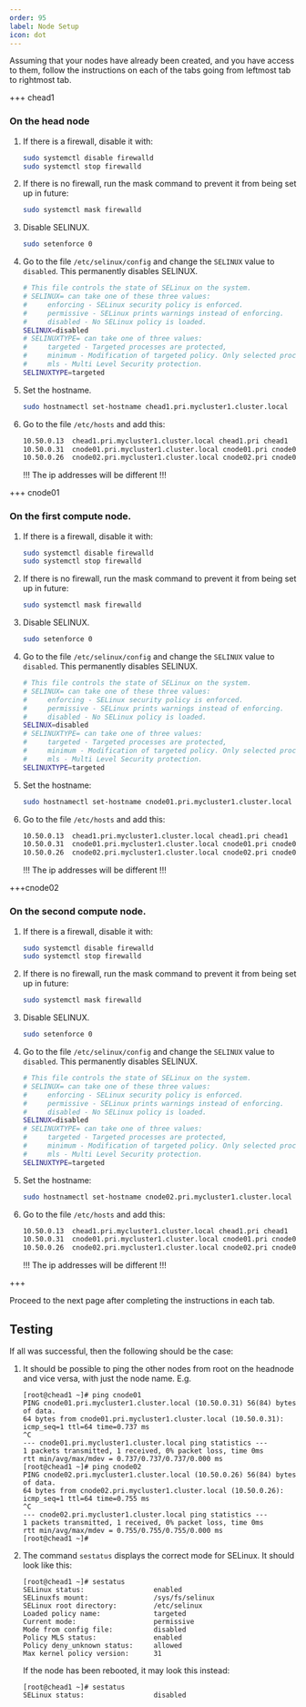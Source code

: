 ```yaml
---
order: 95
label: Node Setup
icon: dot
---
```


Assuming that your nodes have already been created, and you have access to them, follow the instructions on each of the tabs going from leftmost tab to rightmost tab.

+++ chead1

### On the head node

1. If there is a firewall, disable it with:

	```bash
	sudo systemctl disable firewalld
	sudo systemctl stop firewalld
	```

2. If there is no firewall, run the mask command to prevent it from being set up in future:

    ```bash
    sudo systemctl mask firewalld
    ```

3. Disable SELINUX.

    ```bash
    sudo setenforce 0
    ```

4. Go to the file `/etc/selinux/config` and change the `SELINUX` value to `disabled`. This permanently disables SELINUX.
    ```bash
    # This file controls the state of SELinux on the system.
    # SELINUX= can take one of these three values:
    #     enforcing - SELinux security policy is enforced.
    #     permissive - SELinux prints warnings instead of enforcing.
    #     disabled - No SELinux policy is loaded.
    SELINUX=disabled
    # SELINUXTYPE= can take one of three values:
    #     targeted - Targeted processes are protected,
    #     minimum - Modification of targeted policy. Only selected processes are protected.
    #     mls - Multi Level Security protection.
    SELINUXTYPE=targeted
    ```

5. Set the hostname.

    ```bash
    sudo hostnamectl set-hostname chead1.pri.mycluster1.cluster.local
    ```

6. Go to the file `/etc/hosts` and add this:

    ```bash
    10.50.0.13  chead1.pri.mycluster1.cluster.local chead1.pri chead1
    10.50.0.31  cnode01.pri.mycluster1.cluster.local cnode01.pri cnode01
    10.50.0.26  cnode02.pri.mycluster1.cluster.local cnode02.pri cnode02
    ```

    !!!
    The ip addresses will be different
    !!!

+++ cnode01
### On the first compute node.

1. If there is a firewall, disable it with:

	```bash
	sudo systemctl disable firewalld
	sudo systemctl stop firewalld
	```

2. If there is no firewall, run the mask command to prevent it from being set up in future:

    ```bash
    sudo systemctl mask firewalld
    ```

3. Disable SELINUX.

    ```bash
    sudo setenforce 0
    ```

4. Go to the file `/etc/selinux/config` and change the `SELINUX` value to `disabled`. This permanently disables SELINUX.
    ```bash
    # This file controls the state of SELinux on the system.
    # SELINUX= can take one of these three values:
    #     enforcing - SELinux security policy is enforced.
    #     permissive - SELinux prints warnings instead of enforcing.
    #     disabled - No SELinux policy is loaded.
    SELINUX=disabled
    # SELINUXTYPE= can take one of three values:
    #     targeted - Targeted processes are protected,
    #     minimum - Modification of targeted policy. Only selected processes are protected.
    #     mls - Multi Level Security protection.
    SELINUXTYPE=targeted
    ```

5. Set the hostname:

    ```bash
    sudo hostnamectl set-hostname cnode01.pri.mycluster1.cluster.local
    ```

6. Go to the file `/etc/hosts` and add this:

    ```bash
    10.50.0.13  chead1.pri.mycluster1.cluster.local chead1.pri chead1
    10.50.0.31  cnode01.pri.mycluster1.cluster.local cnode01.pri cnode01
    10.50.0.26  cnode02.pri.mycluster1.cluster.local cnode02.pri cnode02
    ```

    !!!
    The ip addresses will be different
    !!!

+++cnode02
### On the second compute node.

1. If there is a firewall, disable it with:

	```bash
	sudo systemctl disable firewalld
	sudo systemctl stop firewalld
	```

2. If there is no firewall, run the mask command to prevent it from being set up in future:

    ```bash
    sudo systemctl mask firewalld
    ```

3. Disable SELINUX.

    ```bash
    sudo setenforce 0
    ```

4. Go to the file `/etc/selinux/config` and change the `SELINUX` value to `disabled`. This permanently disables SELINUX.
    ```bash
    # This file controls the state of SELinux on the system.
    # SELINUX= can take one of these three values:
    #     enforcing - SELinux security policy is enforced.
    #     permissive - SELinux prints warnings instead of enforcing.
    #     disabled - No SELinux policy is loaded.
    SELINUX=disabled
    # SELINUXTYPE= can take one of three values:
    #     targeted - Targeted processes are protected,
    #     minimum - Modification of targeted policy. Only selected processes are protected.
    #     mls - Multi Level Security protection.
    SELINUXTYPE=targeted
    ```

5. Set the hostname:

    ```bash
    sudo hostnamectl set-hostname cnode02.pri.mycluster1.cluster.local
    ```

6. Go to the file `/etc/hosts` and add this:

    ```bash
    10.50.0.13  chead1.pri.mycluster1.cluster.local chead1.pri chead1
    10.50.0.31  cnode01.pri.mycluster1.cluster.local cnode01.pri cnode01
    10.50.0.26  cnode02.pri.mycluster1.cluster.local cnode02.pri cnode02
    ```

    !!!
    The ip addresses will be different
    !!!

+++

Proceed to the next page after completing the instructions in each tab.


## Testing

If all was successful, then the following should be the case:

1. It should be possible to ping the other nodes from root on the headnode and vice versa, with just the node name. E.g.

	```
	[root@chead1 ~]# ping cnode01
	PING cnode01.pri.mycluster1.cluster.local (10.50.0.31) 56(84) bytes of data.
	64 bytes from cnode01.pri.mycluster1.cluster.local (10.50.0.31): icmp_seq=1 ttl=64 time=0.737 ms
	^C
	--- cnode01.pri.mycluster1.cluster.local ping statistics ---
	1 packets transmitted, 1 received, 0% packet loss, time 0ms
	rtt min/avg/max/mdev = 0.737/0.737/0.737/0.000 ms
	[root@chead1 ~]# ping cnode02
	PING cnode02.pri.mycluster1.cluster.local (10.50.0.26) 56(84) bytes of data.
	64 bytes from cnode02.pri.mycluster1.cluster.local (10.50.0.26): icmp_seq=1 ttl=64 time=0.755 ms
	^C
	--- cnode02.pri.mycluster1.cluster.local ping statistics ---
	1 packets transmitted, 1 received, 0% packet loss, time 0ms
	rtt min/avg/max/mdev = 0.755/0.755/0.755/0.000 ms
	[root@chead1 ~]# 
	```

2. The command `sestatus` displays the correct mode for SELinux. It should look like this:

	```
	[root@chead1 ~]# sestatus
	SELinux status:                 enabled
	SELinuxfs mount:                /sys/fs/selinux
	SELinux root directory:         /etc/selinux
	Loaded policy name:             targeted
	Current mode:                   permissive
	Mode from config file:          disabled
	Policy MLS status:              enabled
	Policy deny_unknown status:     allowed
	Max kernel policy version:      31
	```

    If the node has been rebooted, it may look this instead:
    ```
    [root@chead1 ~]# sestatus
    SELinux status:                 disabled
    ```